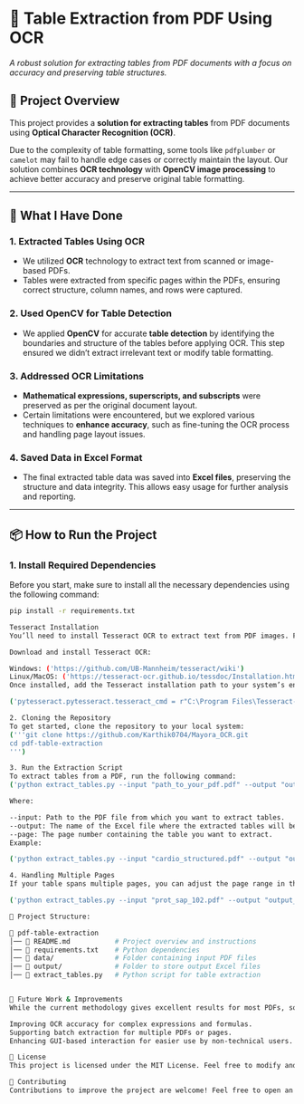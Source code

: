 # 📑 **Table Extraction from PDF Using OCR**  
_A robust solution for extracting tables from PDF documents with a focus on accuracy and preserving table structures._

## 🚀 **Project Overview**  
This project provides a **solution for extracting tables** from PDF documents using **Optical Character Recognition (OCR)**.

Due to the complexity of table formatting, some tools like `pdfplumber` or `camelot` may fail to handle edge cases or correctly maintain the layout. Our solution combines **OCR technology** with **OpenCV image processing** to achieve better accuracy and preserve original table formatting.

---

## 🔧 **What I Have Done**

### **1. Extracted Tables Using OCR**  
- We utilized **OCR** technology to extract text from scanned or image-based PDFs.  
- Tables were extracted from specific pages within the PDFs, ensuring correct structure, column names, and rows were captured.

### **2. Used OpenCV for Table Detection**  
- We applied **OpenCV** for accurate **table detection** by identifying the boundaries and structure of the tables before applying OCR. This step ensured we didn’t extract irrelevant text or modify table formatting.

### **3. Addressed OCR Limitations**  
- **Mathematical expressions, superscripts, and subscripts** were preserved as per the original document layout.
- Certain limitations were encountered, but we explored various techniques to **enhance accuracy**, such as fine-tuning the OCR process and handling page layout issues.

### **4. Saved Data in Excel Format**  
- The final extracted table data was saved into **Excel files**, preserving the structure and data integrity. This allows easy usage for further analysis and reporting.

---

## 📦 **How to Run the Project**

### **1. Install Required Dependencies**

Before you start, make sure to install all the necessary dependencies using the following command:

```bash
pip install -r requirements.txt

Tesseract Installation
You’ll need to install Tesseract OCR to extract text from PDF images. Follow these steps:

Download and install Tesseract OCR:

Windows: ('https://github.com/UB-Mannheim/tesseract/wiki')
Linux/MacOS: ('https://tesseract-ocr.github.io/tessdoc/Installation.html')
Once installed, add the Tesseract installation path to your system’s environment variables or specify the path in the script like so:

('pytesseract.pytesseract.tesseract_cmd = r"C:\Program Files\Tesseract-OCR\tesseract.exe"')

2. Cloning the Repository
To get started, clone the repository to your local system:
('''git clone https://github.com/Karthik0704/Mayora_OCR.git
cd pdf-table-extraction
''')

3. Run the Extraction Script
To extract tables from a PDF, run the following command:
('python extract_tables.py --input "path_to_your_pdf.pdf" --output "output.xlsx" --page <page_number>')

Where:

--input: Path to the PDF file from which you want to extract tables.
--output: The name of the Excel file where the extracted tables will be saved.
--page: The page number containing the table you want to extract.
Example:

('python extract_tables.py --input "cardio_structured.pdf" --output "output_cardio.xlsx" --page 6')

4. Handling Multiple Pages
If your table spans multiple pages, you can adjust the page range in the command as needed:

('python extract_tables.py --input "prot_sap_102.pdf" --output "output_prot_sap_102.xlsx" --page_range 50-60')

📂 Project Structure:

📁 pdf-table-extraction
│── 📄 README.md           # Project overview and instructions
│── 📄 requirements.txt    # Python dependencies
│── 📂 data/               # Folder containing input PDF files
│── 📂 output/             # Folder to store output Excel files
│── 📜 extract_tables.py   # Python script for table extraction


📝 Future Work & Improvements
While the current methodology gives excellent results for most PDFs, some complex cases may still result in slightly imperfect extractions. Future work may include:

Improving OCR accuracy for complex expressions and formulas.
Supporting batch extraction for multiple PDFs or pages.
Enhancing GUI-based interaction for easier use by non-technical users.

📜 License
This project is licensed under the MIT License. Feel free to modify and use it as per your requirements. 😊

🤝 Contributing
Contributions to improve the project are welcome! Feel free to open an issue or submit a pull request to help make this tool even more powerful.
